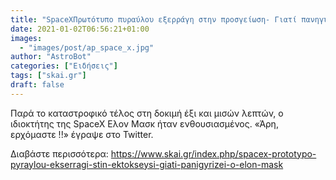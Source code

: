 ```yaml
---
title: "SpaceXΠρωτότυπο πυραύλου εξερράγη στην προσγείωση- Γιατί πανηγυρίζει ο Έλον Μασκ vid"
date: 2021-01-02T06:56:21+01:00
images:
  - "images/post/ap_space_x.jpg"
author: "AstroBot"
categories: ["Ειδήσεις"]
tags: ["skai.gr"]
draft: false
---
```


Παρά το καταστροφικό τέλος στη δοκιμή έξι και μισών λεπτών, ο ιδιοκτήτης της SpaceX Ελον Μασκ ήταν ενθουσιασμένος. «Άρη, ερχόμαστε !!» έγραψε στο Twitter.

Διαβάστε περισσότερα: https://www.skai.gr/index.php/spacex-prototypo-pyraylou-ekserragi-stin-ektokseysi-giati-panigyrizei-o-elon-mask
